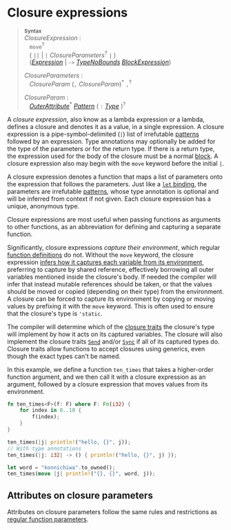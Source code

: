 # Closure expressions

> **<sup>Syntax</sup>**\
> _ClosureExpression_ :\
> &nbsp;&nbsp; `move`<sup>?</sup>\
> &nbsp;&nbsp; ( `||` | `|` _ClosureParameters_<sup>?</sup> `|` )\
> &nbsp;&nbsp; ([_Expression_] | `->` [_TypeNoBounds_]&nbsp;[_BlockExpression_])
>
> _ClosureParameters_ :\
> &nbsp;&nbsp; _ClosureParam_ (`,` _ClosureParam_)<sup>\*</sup> `,`<sup>?</sup>
>
> _ClosureParam_ :\
> &nbsp;&nbsp; [_OuterAttribute_]<sup>\*</sup> [_Pattern_]&nbsp;( `:` [_Type_] )<sup>?</sup>

A _closure expression_, also know as a lambda expression or a lambda, defines a closure and denotes it as a value, in a single expression.
A closure expression is a pipe-symbol-delimited (`|`) list of irrefutable [patterns] followed by an expression.
Type annotations may optionally be added for the type of the parameters or for the return type.
If there is a return type, the expression used for the body of the closure must be a normal [block].
A closure expression also may begin with the `move` keyword before the initial `|`.

A closure expression denotes a function that maps a list of parameters onto the expression that follows the parameters.
Just like a [`let` binding], the parameters are irrefutable [patterns], whose type annotation is optional and will be inferred from context if not given.
Each closure expression has a unique, anonymous type.

Closure expressions are most useful when passing functions as arguments to other functions, as an abbreviation for defining and capturing a separate function.

Significantly, closure expressions _capture their environment_, which regular [function definitions] do not.
Without the `move` keyword, the closure expression [infers how it captures each variable from its environment](../types/closure.md#capture-modes), preferring to capture by shared reference, effectively borrowing all outer variables mentioned inside the closure's body.
If needed the compiler will infer that instead mutable references should be taken, or that the values should be moved or copied (depending on their type) from the environment.
A closure can be forced to capture its environment by copying or moving values by prefixing it with the `move` keyword.
This is often used to ensure that the closure's type is `'static`.

The compiler will determine which of the [closure traits](../types/closure.md#call-traits-and-coercions) the closure's type will implement by how it acts on its captured variables.
The closure will also implement the closure traits [`Send`](../special-types-and-traits.md#send) and/or [`Sync`](../special-types-and-traits.md#sync) if all of its captured types do.
Closure traits allow functions to accept closures using generics, even though the exact types can't be named.

In this example, we define a function `ten_times` that takes a higher-order function argument, and we then call it with a closure expression as an argument, followed by a closure expression that moves values from its environment.

```rust
fn ten_times<F>(f: F) where F: Fn(i32) {
    for index in 0..10 {
        f(index);
    }
}

ten_times(|j| println!("hello, {}", j));
// With type annotations
ten_times(|j: i32| -> () { println!("hello, {}", j) });

let word = "konnichiwa".to_owned();
ten_times(move |j| println!("{}, {}", word, j));
```

## Attributes on closure parameters

Attributes on closure parameters follow the same rules and restrictions as [regular function parameters].

[block]: block-expr.md
[function definitions]: ../items/functions.md
[patterns]: ../patterns.md
[regular function parameters]: ../items/functions.md#attributes-on-function-parameters

[_Expression_]: ../expressions.md
[_BlockExpression_]: block-expr.md
[_TypeNoBounds_]: ../types.md#type-expressions
[_Pattern_]: ../patterns.md
[_Type_]: ../types.md#type-expressions
[`let` binding]: ../statements.md#let-statements
[_OuterAttribute_]: ../attributes.md
